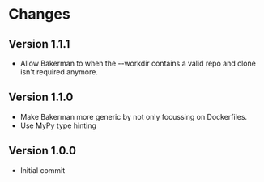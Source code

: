 # Changes

## Version 1.1.1

- Allow Bakerman to when the --workdir contains a valid repo and clone isn't
  required anymore.

## Version 1.1.0

- Make Bakerman more generic by not only focussing on Dockerfiles.
- Use MyPy type hinting

## Version 1.0.0

- Initial commit
